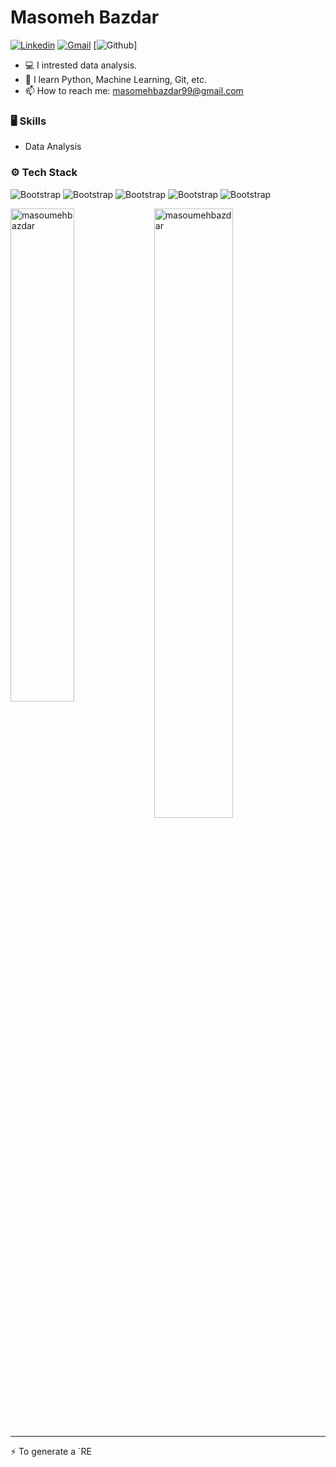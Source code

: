 # Masomeh Bazdar

[![Linkedin](https://img.shields.io/badge/-LinkedIn-blue?style=flat&logo=Linkedin&logoColor=white)](https://www.linkedin.com/in/masoumeh-bazdar-213b71262/?lipi=urn%3Ali%3Apage%3Ad_flagship3_feed%3ByrK3wqd0S2yMbpKQ%2B%2B0ESA%3D%3D)
[![Gmail](https://img.shields.io/badge/-Gmail-c14438?style=flat&logo=Gmail&logoColor=white)](mailto:masoumehbazdar99)
[![Github](https://github.com/MasomehBazdar/MasomehBazdar/tree/main)]

- 💻 I intrested data analysis.
- 🌱 I learn Python, Machine Learning, Git, etc.
- 📫 How to reach me: masomehbazdar99@gmail.com


### 🖥 Skills

- Data Analysis

### ⚙️ Tech Stack

![Bootstrap](https://img.shields.io/badge/-Python-05122A?style=flat-square&logo=Python&color=353535) ![Bootstrap](https://img.shields.io/badge/-MySQL-05122A?style=flat-square&logo=MySQL&color=353535)  ![Bootstrap](https://img.shields.io/badge/-Pandas-05122A?style=flat-square&logo=Pandas&color=353535) ![Bootstrap](https://img.shields.io/badge/-Numpy-05122A?style=flat-square&logo=Numpy&color=353535) ![Bootstrap](https://img.shields.io/badge/-Visual%20Studio%20Code-05122A?style=flat-square&logo=Visual-Studio-Code&color=353535)

<div>
  <img width="45%" align="left" src="https://github-readme-stats.vercel.app/api/top-langs?username=masoumehbazdar&show_icons=true&locale=en&layout=compact" alt="masoumehbazdar" />
  <img width="50%"  src="https://github-readme-streak-stats.herokuapp.com/?user=masoumehbazdar" alt="masoumehbazdar" />
</div>


---
:zap: To generate a `RE
